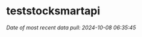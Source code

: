 
<!-- README.md is generated from README.Rmd. Please edit that file -->

# teststocksmartapi

*Date of most recent data pull: 2024-10-08 06:35:45*
